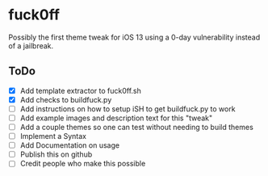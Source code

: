 # fuck0ff
Possibly the first theme tweak for iOS 13 using a 0-day vulnerability instead of a jailbreak.
## ToDo
- [X] Add template extractor to fuck0ff.sh 
- [X] Add checks to buildfuck.py 
- [ ] Add instructions on how to setup iSH to get buildfuck.py to work
- [ ] Add example images and description text for this "tweak"
- [ ] Add a couple themes so one can test without needing to build themes
- [ ] Implement a Syntax
- [ ] Add Documentation on usage
- [ ] Publish this on github
- [ ] Credit people who make this possible
